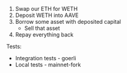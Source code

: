 1. Swap our ETH for WETH
2. Deposit WETH into AAVE
3. Borrow some asset with deposited capital
    * Sell that asset
4. Repay everything back

Tests:
* Integration tests - goerli
* Local tests - mainnet-fork